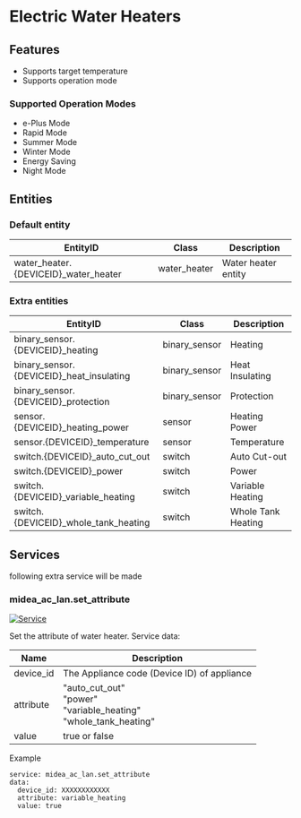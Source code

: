 # Electric Water Heaters
## Features
- Supports target temperature
- Supports operation mode

### Supported Operation Modes
- e-Plus Mode
- Rapid Mode 
- Summer Mode 
- Winter Mode
- Energy Saving
- Night Mode

## Entities
### Default entity
EntityID | Class | Description
--- | --- | ---
water_heater.{DEVICEID}_water_heater | water_heater | Water heater entity

### Extra entities

EntityID | Class | Description
--- | --- | ---
binary_sensor.{DEVICEID}_heating | binary_sensor | Heating
binary_sensor.{DEVICEID}_heat_insulating | binary_sensor | Heat Insulating
binary_sensor.{DEVICEID}_protection | binary_sensor | Protection
sensor.{DEVICEID}_heating_power | sensor | Heating Power
sensor.{DEVICEID}_temperature | sensor | Temperature
switch.{DEVICEID}_auto_cut_out | switch | Auto Cut-out
switch.{DEVICEID}_power | switch | Power
switch.{DEVICEID}_variable_heating | switch | Variable Heating
switch.{DEVICEID}_whole_tank_heating | switch | Whole Tank Heating


## Services
following extra service will be made

### midea_ac_lan.set_attribute

[![Service](https://my.home-assistant.io/badges/developer_call_service.svg)](https://my.home-assistant.io/redirect/developer_call_service/?service=midea_ac_lan.set_attribute)

Set the attribute of water heater. Service data:

Name | Description
--- | ---
device_id | The Appliance code (Device ID) of appliance
attribute | "auto_cut_out"<br />"power"<br />"variable_heating"<br/>"whole_tank_heating"
value | true or false

Example
```
service: midea_ac_lan.set_attribute
data:
  device_id: XXXXXXXXXXXX
  attribute: variable_heating
  value: true
```